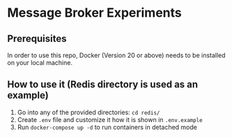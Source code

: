 # Message Broker Experiments

## Prerequisites

In order to use this repo, Docker (Version 20 or above) needs to be installed on your local machine.

## How to use it (Redis directory is used as an example)

1. Go into any of the provided directories: `cd redis/`
2. Create `.env` file and customize it how it is shown in `.env.example`
3. Run `docker-compose up -d` to run containers in detached mode
